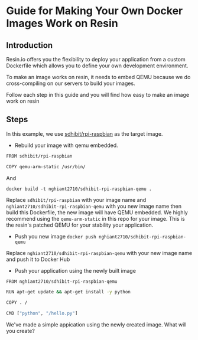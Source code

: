 # Guide for Making Your Own Docker Images Work on Resin

## Introduction

Resin.io offers you the flexibility to deploy your application from a custom Dockerfile which allows you to define your own development environment. 

To make an image works on resin, it needs to embed QEMU because we do cross-compiling on our servers to build your images.

Follow each step in this guide and you will find how easy to make an image work on resin

## Steps

In this example, we use [sdhibit/rpi-raspbian](https://registry.hub.docker.com/u/sdhibit/rpi-raspbian/dockerfile/) as the target image.

* Rebuild your image with qemu embedded.
```sh
FROM sdhibit/rpi-raspbian

COPY qemu-arm-static /usr/bin/
```
And

`docker build -t nghiant2710/sdhibit-rpi-raspbian-qemu .`

Replace `sdhibit/rpi-raspbian` with your image name and `nghiant2710/sdhibit-rpi-raspbian-qemu` with you new image name then build this Dockerfile, the new image will have QEMU embedded.
We highly recommend using the `qemu-arm-static` in this repo for your image. This is the resin's patched QEMU for your stability your application.

* Push you new image
`docker push nghiant2710/sdhibit-rpi-raspbian-qemu`

Replace `nghiant2710/sdhibit-rpi-raspbian-qemu` with your new image name and push it to Docker Hub

* Push your application using the newly built image
```sh
FROM nghiant2710/sdhibit-rpi-raspbian-qemu

RUN apt-get update && apt-get install -y python

COPY . /

CMD ["python", "/hello.py"]
```

We've made a simple appication using the newly created image. What will you create?
